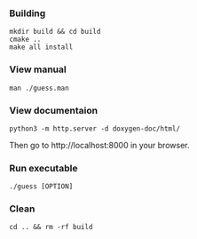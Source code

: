 ### Building

```
mkdir build && cd build
cmake ..
make all install
```

### View manual

```
man ./guess.man
```

### View documentaion

```
python3 -m http.server -d doxygen-doc/html/
```

Then go to http://localhost:8000 in your browser.

### Run executable

```
./guess [OPTION]
```

### Clean

```
cd .. && rm -rf build
```
